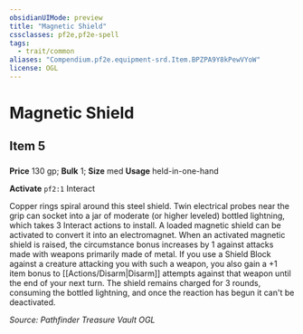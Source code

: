 ```yaml
---
obsidianUIMode: preview
title: "Magnetic Shield"
cssclasses: pf2e,pf2e-spell
tags:
  - trait/common
aliases: "Compendium.pf2e.equipment-srd.Item.BPZPA9Y8kPewVYoW"
license: OGL
---
```

# Magnetic Shield
## Item 5
### 


**Price** 130 gp; 
**Bulk** 1; **Size** med
**Usage** held-in-one-hand

**Activate** `pf2:1` Interact

Copper rings spiral around this steel shield. Twin electrical probes near the grip can socket into a jar of moderate (or higher leveled) bottled lightning, which takes 3 Interact actions to install. A loaded magnetic shield can be activated to convert it into an electromagnet. When an activated magnetic shield is raised, the circumstance bonus increases by 1 against attacks made with weapons primarily made of metal. If you use a Shield Block against a creature attacking you with such a weapon, you also gain a +1 item bonus to [[Actions/Disarm|Disarm]] attempts against that weapon until the end of your next turn. The shield remains charged for 3 rounds, consuming the bottled lightning, and once the reaction has begun it can't be deactivated.

*Source: Pathfinder Treasure Vault*
*OGL*